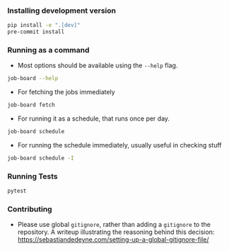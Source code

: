 ### Installing development version
```sh
pip install -e ".[dev]"
pre-commit install
```

### Running as a command

- Most options should be available using the `--help` flag.

```sh
job-board --help
```

- For fetching the jobs immediately

```sh
job-board fetch
```

- For running it as a schedule, that runs once per day.

```sh
job-board schedule
```

- For running the schedule immediately, usually useful in checking stuff

```sh
job-board schedule -I
```

### Running Tests

```sh
pytest
```

### Contributing

- Please use global `gitignore`, rather than adding a `gitignore` to the repository.
A writeup illustrating the reasoning behind this decision: https://sebastiandedeyne.com/setting-up-a-global-gitignore-file/
